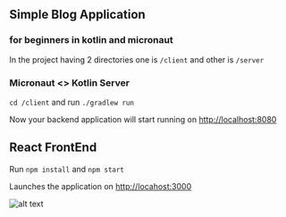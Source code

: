 ## Simple Blog Application
### for beginners in kotlin and micronaut
 
In the project having 2 directories one is `/client` and other is `/server`

### Micronaut <> Kotlin Server

`cd /client`
and run `./gradlew run`

Now your backend application will start running on [http://localhost:8080](http://localhost:8080)

## React FrontEnd

Run `npm install` and `npm start`

Launches the application on [http://locahost:3000](http://locahost:3000)


![alt text](https://drive.google.com/file/d/13sSa8ogcjaRBj40qwuFRcQaI-_egMzsg/view?usp=sharing)
